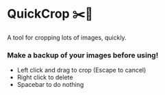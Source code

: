 # QuickCrop ✂️🔳 
A tool for cropping lots of images, quickly.

### Make a backup of your images before using!

- Left click and drag to crop (Escape to cancel)
- Right click to delete
- Spacebar to do nothing
